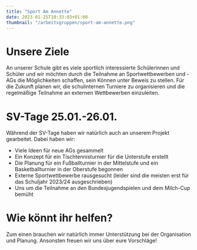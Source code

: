 ```yaml
---
title: "Sport Am Annette"
date: 2023-01-25T10:33:03+01:00
thumbnail: "/arbeitsgruppen/sport-am-annette.png"
---
```


# Unsere Ziele
An unserer Schule gibt es viele sportlich interessierte Schülerinnen und Schüler und wir 
möchten durch die Teilnahme an Sportwettbewerben und -AGs die Möglichkeiten schaffen, 
sein Können unter Beweis zu stellen.
Für die Zukunft planen wir, die schulinternen Turniere zu organisieren und die regelmäßige
Teilnahme an externen Wettbewerben einzuleiten. 

# SV-Tage 25.01.-26.01.
Während der SV-Tage haben wir natürlich auch an unserem Projekt gearbeitet. Dabei haben 
wir: 
- Viele Ideen für neue AGs gesammelt
- Ein Konzept für ein Tischtennisturnier für die Unterstufe erstellt 
- Die Planung für ein Fußballturnier in der Mittelstufe und ein Basketballturnier in der 
Oberstufe begonnen 
- Externe Sportwettbewerbe rausgesucht (leider sind die meisten erst für das Schuljahr 
2023/24 ausgeschrieben) 
- Uns um die Teilnahme an den Bundesjugendspielen und dem Milch-Cup bemüht 

# Wie könnt ihr helfen?
Zum einen brauchen wir natürlich immer Unterstützung bei der Organisation und Planung. 
Ansonsten freuen wir uns über eure Vorschläge!
